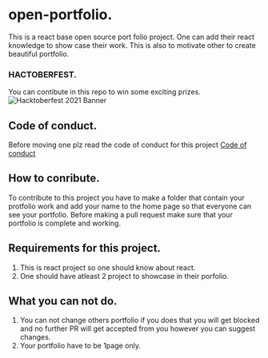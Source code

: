 # open-portfolio.

This is a react base open source port folio project. One can add their react knowledge to show case their work. This is also to motivate other to create beautiful portfolio.

### HACTOBERFEST.

You can contibute in this repo to win some exciting prizes.
![Hacktoberfest 2021 Banner](https://user-images.githubusercontent.com/18013689/136124188-d4fb5a94-9361-49ef-b72c-94fe8b00f0e8.png)

## Code of conduct.

Before moving one plz read the code of conduct for this project [Code of conduct](https://github.com/KalpanaDeori/openPortfolio/blob/main/CODE_OF_CONDUCT.md)

## How to conribute.

To contribute to this project you have to make a folder that contain your protfolio work and add your name to the home page so that everyone can see your portfolio.
Before making a pull request make sure that your portfolio is complete and working.

## Requirements for this project.

1. This is react project so one should know about react.
2. One should have atleast 2 project to showcase in their porfolio.

## What you can not do.

1. You can not change others portfolio if you does that you will get blocked and no further PR will get accepted from you however you can suggest changes.
2. Your portfolio have to be 1page only.

